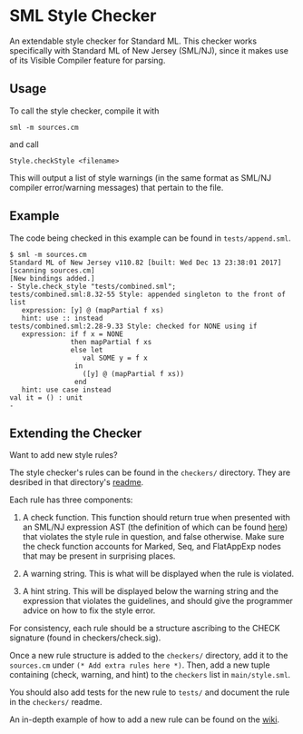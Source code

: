 # SML Style Checker
An extendable style checker for Standard ML. This checker works specifically with Standard ML of New Jersey (SML/NJ), 
since it makes use of its Visible Compiler feature for parsing.

## Usage

To call the style checker, compile it with 

```
sml -m sources.cm
```

and call

```
Style.checkStyle <filename>
```

This will output a list of style warnings (in the same format as SML/NJ compiler error/warning messages) that pertain to 
the file. 


## Example
The code being checked in this example can be found in `tests/append.sml`.

```
$ sml -m sources.cm
Standard ML of New Jersey v110.82 [built: Wed Dec 13 23:38:01 2017]
[scanning sources.cm]
[New bindings added.]
- Style.check_style "tests/combined.sml";
tests/combined.sml:8.32-55 Style: appended singleton to the front of list
   expression: [y] @ (mapPartial f xs)
   hint: use :: instead
tests/combined.sml:2.28-9.33 Style: checked for NONE using if
   expression: if f x = NONE
               then mapPartial f xs
               else let
                  val SOME y = f x
                in
                  ([y] @ (mapPartial f xs))
                end
   hint: use case instead
val it = () : unit
- 
```

## Extending the Checker
Want to add new style rules?

The style checker's rules can be found in the `checkers/` directory. They are desribed in that directory's [readme](https://github.com/jluningp/sml-style-check/blob/master/checkers/README.md). 

Each rule has three components:
1. A check function. This function should return true when presented with an SML/NJ expression AST (the definition of 
which can be found [here](https://www.smlnj.org/doc/Compiler/pages/ast.html)) that violates the style rule in question, 
and false otherwise. Make sure the check function accounts for Marked, Seq, and FlatAppExp nodes that may be present
in surprising places.

2. A warning string. This is what will be displayed when the rule is violated.

3. A hint string. This will be displayed below the warning string and the expression that violates the guidelines, and 
should give the programmer advice on how to fix the style error. 

For consistency, each rule should be a structure ascribing to the CHECK signature (found in checkers/check.sig).

Once a new rule structure is added to the `checkers/` directory, add it to the `sources.cm` under `(* Add extra rules here *)`.
Then, add a new tuple containing (check, warning, and hint) to the `checkers` list in `main/style.sml`. 

You should also add tests for the new rule to `tests/` and document the rule in the `checkers/` readme. 

An in-depth example of how to add a new rule can be found on the [wiki](https://github.com/jluningp/sml-style-check/wiki/New-Style-Rule-Example). 
